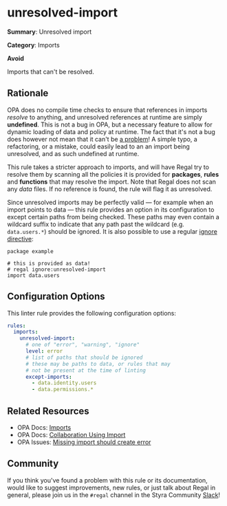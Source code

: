 # unresolved-import

**Summary**: Unresolved import

**Category**: Imports

**Avoid**

Imports that can't be resolved.

## Rationale

OPA does no compile time checks to ensure that references in imports _resolve_ to anything, and unresolved references at
runtime are simply **undefined**. This is not a bug in OPA, but a necessary feature to allow for dynamic loading of data
and policy at runtime. The fact that it's not a bug does however not mean that it can't be
[a problem](https://github.com/open-policy-agent/opa/issues/491)! A simple typo, a refactoring, or a mistake, could
easily lead to an an import being unresolved, and as such undefined at runtime.

This rule takes a stricter approach to imports, and will have Regal try to resolve them by scanning all the policies it
is provided for **packages**, **rules** and **functions** that may resolve the import. Note that Regal does not scan any
_data_ files. If no reference is found, the rule will flag it as unresolved.

Since unresolved imports may be perfectly valid — for example when an import points to data — this rule provides an
option in its configuration to except certain paths from being checked. These paths may even contain a wildcard suffix
to indicate that any path past the wildcard (e.g. `data.users.*`) should be ignored. It is also possible to use a
regular [ignore directive](https://docs.styra.com/regal#inline-ignore-directives):

```rego
package example

# this is provided as data!
# regal ignore:unresolved-import
import data.users
```

## Configuration Options

This linter rule provides the following configuration options:

```yaml
rules: 
  imports:
    unresolved-import:
      # one of "error", "warning", "ignore"
      level: error
      # list of paths that should be ignored
      # these may be paths to data, or rules that may
      # not be present at the time of linting
      except-imports:
        - data.identity.users
        - data.permissions.*
```

## Related Resources

- OPA Docs: [Imports](https://www.openpolicyagent.org/docs/latest/policy-language/#imports)
- OPA Docs: [Collaboration Using Import](https://www.openpolicyagent.org/docs/latest/faq/#collaboration-using-import)
- OPA Issues: [Missing import should create error](https://github.com/open-policy-agent/opa/issues/491)

## Community

If you think you've found a problem with this rule or its documentation, would like to suggest improvements, new rules,
or just talk about Regal in general, please join us in the `#regal` channel in the Styra Community
[Slack](https://communityinviter.com/apps/styracommunity/signup)!
